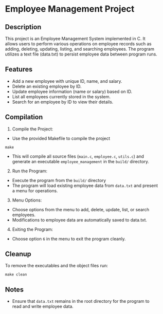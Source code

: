 # Employee Management Project
## Description
This project is an Employee Management System implemented in C. It allows users to perform various operations on employee records such as adding, deleting, updating, listing, and searching employees. The program utilizes a text file (data.txt) to persist employee data between program runs.

## Features
- Add a new employee with unique ID, name, and salary.
- Delete an existing employee by ID.
- Update employee information (name or salary) based on ID.
- List all employees currently stored in the system.
- Search for an employee by ID to view their details.

## Compilation

1. Compile the Project:
- Use the provided Makefile to compile the project
```console
make
```
- This will compile all source files (`main.c`, `employee.c`, `utils.c`) and generate an executable `employee_management` in the `build/` directory.

2. Run the Program:
- Execute the program from the `build/` directory
- The program will load existing employee data from `data.txt` and present a menu for operations.

3. Menu Options:
- Choose options from the menu to add, delete, update, list, or search employees.
- Modifications to employee data are automatically saved to data.txt.
4. Exiting the Program:
- Choose option `6` in the menu to exit the program cleanly.

## Cleanup

To remove the executables and the object files run:
```console
make clean
```

## Notes
- Ensure that `data.txt` remains in the root directory for the program to read and write employee data.